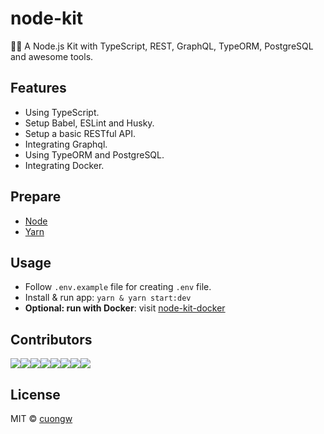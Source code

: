 # node-kit

🐢🚀 A Node.js Kit with TypeScript, REST, GraphQL, TypeORM, PostgreSQL and awesome tools.

## Features

- Using TypeScript.
- Setup Babel, ESLint and Husky.
- Setup a basic RESTful API.
- Integrating Graphql.
- Using TypeORM and PostgreSQL.
- Integrating Docker.

## Prepare

- [Node](https://nodejs.org/en/)
- [Yarn](https://yarnpkg.com/en/)

## Usage

- Follow `.env.example` file for creating `.env` file.
- Install & run app: `yarn & yarn start:dev`
- **Optional: run with Docker**: visit [node-kit-docker](https://github.com/103cuong/node-kit-docker)

## Contributors

[![](https://sourcerer.io/fame/103cuong/103cuong/node-kit/images/0)](https://sourcerer.io/fame/103cuong/103cuong/node-kit/links/0)[![](https://sourcerer.io/fame/103cuong/103cuong/node-kit/images/1)](https://sourcerer.io/fame/103cuong/103cuong/node-kit/links/1)[![](https://sourcerer.io/fame/103cuong/103cuong/node-kit/images/2)](https://sourcerer.io/fame/103cuong/103cuong/node-kit/links/2)[![](https://sourcerer.io/fame/103cuong/103cuong/node-kit/images/3)](https://sourcerer.io/fame/103cuong/103cuong/node-kit/links/3)[![](https://sourcerer.io/fame/103cuong/103cuong/node-kit/images/4)](https://sourcerer.io/fame/103cuong/103cuong/node-kit/links/4)[![](https://sourcerer.io/fame/103cuong/103cuong/node-kit/images/5)](https://sourcerer.io/fame/103cuong/103cuong/node-kit/links/5)[![](https://sourcerer.io/fame/103cuong/103cuong/node-kit/images/6)](https://sourcerer.io/fame/103cuong/103cuong/node-kit/links/6)[![](https://sourcerer.io/fame/103cuong/103cuong/node-kit/images/7)](https://sourcerer.io/fame/103cuong/103cuong/node-kit/links/7)

## License

MIT © [cuongw](https://github.com/cuongw)
